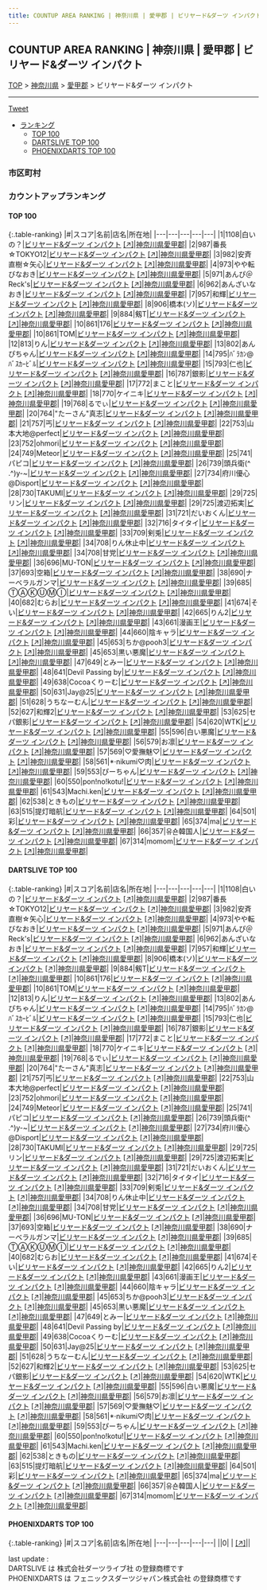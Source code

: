 ```yaml
---
title: COUNTUP AREA RANKING | 神奈川県 | 愛甲郡 | ビリヤード&ダーツ インパクト
---
```

## COUNTUP AREA RANKING | 神奈川県 | 愛甲郡 | ビリヤード&ダーツ インパクト

[TOP](/darts/rank/) > [神奈川県](/darts/rank/神奈川県/) > [愛甲郡](/darts/rank/神奈川県/愛甲郡/) > ビリヤード&ダーツ インパクト

___

<a href="https://twitter.com/share?ref_src=twsrc%5Etfw" data-text="COUNTUP AREA RANKING | 神奈川県愛甲郡ビリヤード&ダーツ インパクト" class="twitter-share-button" data-hashtags="DARTSLIVE,PHOENIXDARTS,darts,ダーツ" data-show-count="false">Tweet</a>

* [ランキング](#カウントアップランキング)
    * [TOP 100](#top-100)
    * [DARTSLIVE TOP 100](#dartslive-top-100)
    * [PHOENIXDARTS TOP 100](#phoenixdarts-top-100)

### 市区町村

<ul>

</ul>

### カウントアップランキング

#### TOP 100



{:.table-ranking}
|#|スコア|名前|店名|所在地|
|---|---|---|---|---|
|1|1108|<span class="rank-name-dl">白いの？</span>|<a href="/darts/rank/shops/c2b09e192a721fc60d9b047a20a7ba1e.html">ビリヤード&ダーツ インパクト</a> <a href="https://search.dartslive.com/jp/shop/c2b09e192a721fc60d9b047a20a7ba1e">[↗]</a>|<a href="/darts/rank/神奈川県/愛甲郡">神奈川県愛甲郡</a>|
|2|987|<span class="rank-name-dl">番長☆TOKYO12</span>|<a href="/darts/rank/shops/c2b09e192a721fc60d9b047a20a7ba1e.html">ビリヤード&ダーツ インパクト</a> <a href="https://search.dartslive.com/jp/shop/c2b09e192a721fc60d9b047a20a7ba1e">[↗]</a>|<a href="/darts/rank/神奈川県/愛甲郡">神奈川県愛甲郡</a>|
|3|982|<span class="rank-name-dl">安斉 直樹☆矢心</span>|<a href="/darts/rank/shops/c2b09e192a721fc60d9b047a20a7ba1e.html">ビリヤード&ダーツ インパクト</a> <a href="https://search.dartslive.com/jp/shop/c2b09e192a721fc60d9b047a20a7ba1e">[↗]</a>|<a href="/darts/rank/神奈川県/愛甲郡">神奈川県愛甲郡</a>|
|4|973|<span class="rank-name-dl">やや転びなおき</span>|<a href="/darts/rank/shops/c2b09e192a721fc60d9b047a20a7ba1e.html">ビリヤード&ダーツ インパクト</a> <a href="https://search.dartslive.com/jp/shop/c2b09e192a721fc60d9b047a20a7ba1e">[↗]</a>|<a href="/darts/rank/神奈川県/愛甲郡">神奈川県愛甲郡</a>|
|5|971|<span class="rank-name-dl">あんぴ＠Reck&#x27;s</span>|<a href="/darts/rank/shops/c2b09e192a721fc60d9b047a20a7ba1e.html">ビリヤード&ダーツ インパクト</a> <a href="https://search.dartslive.com/jp/shop/c2b09e192a721fc60d9b047a20a7ba1e">[↗]</a>|<a href="/darts/rank/神奈川県/愛甲郡">神奈川県愛甲郡</a>|
|6|962|<span class="rank-name-dl">あんざいなおき</span>|<a href="/darts/rank/shops/c2b09e192a721fc60d9b047a20a7ba1e.html">ビリヤード&ダーツ インパクト</a> <a href="https://search.dartslive.com/jp/shop/c2b09e192a721fc60d9b047a20a7ba1e">[↗]</a>|<a href="/darts/rank/神奈川県/愛甲郡">神奈川県愛甲郡</a>|
|7|957|<span class="rank-name-dl">和輝</span>|<a href="/darts/rank/shops/c2b09e192a721fc60d9b047a20a7ba1e.html">ビリヤード&ダーツ インパクト</a> <a href="https://search.dartslive.com/jp/shop/c2b09e192a721fc60d9b047a20a7ba1e">[↗]</a>|<a href="/darts/rank/神奈川県/愛甲郡">神奈川県愛甲郡</a>|
|8|906|<span class="rank-name-dl">橋本(ソ)</span>|<a href="/darts/rank/shops/c2b09e192a721fc60d9b047a20a7ba1e.html">ビリヤード&ダーツ インパクト</a> <a href="https://search.dartslive.com/jp/shop/c2b09e192a721fc60d9b047a20a7ba1e">[↗]</a>|<a href="/darts/rank/神奈川県/愛甲郡">神奈川県愛甲郡</a>|
|9|884|<span class="rank-name-dl">剱T</span>|<a href="/darts/rank/shops/c2b09e192a721fc60d9b047a20a7ba1e.html">ビリヤード&ダーツ インパクト</a> <a href="https://search.dartslive.com/jp/shop/c2b09e192a721fc60d9b047a20a7ba1e">[↗]</a>|<a href="/darts/rank/神奈川県/愛甲郡">神奈川県愛甲郡</a>|
|10|861|<span class="rank-name-dl">176</span>|<a href="/darts/rank/shops/c2b09e192a721fc60d9b047a20a7ba1e.html">ビリヤード&ダーツ インパクト</a> <a href="https://search.dartslive.com/jp/shop/c2b09e192a721fc60d9b047a20a7ba1e">[↗]</a>|<a href="/darts/rank/神奈川県/愛甲郡">神奈川県愛甲郡</a>|
|10|861|<span class="rank-name-dl">TOM</span>|<a href="/darts/rank/shops/c2b09e192a721fc60d9b047a20a7ba1e.html">ビリヤード&ダーツ インパクト</a> <a href="https://search.dartslive.com/jp/shop/c2b09e192a721fc60d9b047a20a7ba1e">[↗]</a>|<a href="/darts/rank/神奈川県/愛甲郡">神奈川県愛甲郡</a>|
|12|813|<span class="rank-name-dl">りん</span>|<a href="/darts/rank/shops/c2b09e192a721fc60d9b047a20a7ba1e.html">ビリヤード&ダーツ インパクト</a> <a href="https://search.dartslive.com/jp/shop/c2b09e192a721fc60d9b047a20a7ba1e">[↗]</a>|<a href="/darts/rank/神奈川県/愛甲郡">神奈川県愛甲郡</a>|
|13|802|<span class="rank-name-dl">あんぴちゃん</span>|<a href="/darts/rank/shops/c2b09e192a721fc60d9b047a20a7ba1e.html">ビリヤード&ダーツ インパクト</a> <a href="https://search.dartslive.com/jp/shop/c2b09e192a721fc60d9b047a20a7ba1e">[↗]</a>|<a href="/darts/rank/神奈川県/愛甲郡">神奈川県愛甲郡</a>|
|14|795|<span class="rank-name-dl">ﾊﾞﾗｶﾝ@ﾊﾞｽｶｰﾋﾞﾙ</span>|<a href="/darts/rank/shops/c2b09e192a721fc60d9b047a20a7ba1e.html">ビリヤード&ダーツ インパクト</a> <a href="https://search.dartslive.com/jp/shop/c2b09e192a721fc60d9b047a20a7ba1e">[↗]</a>|<a href="/darts/rank/神奈川県/愛甲郡">神奈川県愛甲郡</a>|
|15|793|<span class="rank-name-dl">仁也</span>|<a href="/darts/rank/shops/c2b09e192a721fc60d9b047a20a7ba1e.html">ビリヤード&ダーツ インパクト</a> <a href="https://search.dartslive.com/jp/shop/c2b09e192a721fc60d9b047a20a7ba1e">[↗]</a>|<a href="/darts/rank/神奈川県/愛甲郡">神奈川県愛甲郡</a>|
|16|787|<span class="rank-name-dl">銀影</span>|<a href="/darts/rank/shops/c2b09e192a721fc60d9b047a20a7ba1e.html">ビリヤード&ダーツ インパクト</a> <a href="https://search.dartslive.com/jp/shop/c2b09e192a721fc60d9b047a20a7ba1e">[↗]</a>|<a href="/darts/rank/神奈川県/愛甲郡">神奈川県愛甲郡</a>|
|17|772|<span class="rank-name-dl">まこと</span>|<a href="/darts/rank/shops/c2b09e192a721fc60d9b047a20a7ba1e.html">ビリヤード&ダーツ インパクト</a> <a href="https://search.dartslive.com/jp/shop/c2b09e192a721fc60d9b047a20a7ba1e">[↗]</a>|<a href="/darts/rank/神奈川県/愛甲郡">神奈川県愛甲郡</a>|
|18|770|<span class="rank-name-dl">ケイニキ</span>|<a href="/darts/rank/shops/c2b09e192a721fc60d9b047a20a7ba1e.html">ビリヤード&ダーツ インパクト</a> <a href="https://search.dartslive.com/jp/shop/c2b09e192a721fc60d9b047a20a7ba1e">[↗]</a>|<a href="/darts/rank/神奈川県/愛甲郡">神奈川県愛甲郡</a>|
|19|768|<span class="rank-name-dl">るでぃ</span>|<a href="/darts/rank/shops/c2b09e192a721fc60d9b047a20a7ba1e.html">ビリヤード&ダーツ インパクト</a> <a href="https://search.dartslive.com/jp/shop/c2b09e192a721fc60d9b047a20a7ba1e">[↗]</a>|<a href="/darts/rank/神奈川県/愛甲郡">神奈川県愛甲郡</a>|
|20|764|<span class="rank-name-dl">&quot;たーさん&quot;真志</span>|<a href="/darts/rank/shops/c2b09e192a721fc60d9b047a20a7ba1e.html">ビリヤード&ダーツ インパクト</a> <a href="https://search.dartslive.com/jp/shop/c2b09e192a721fc60d9b047a20a7ba1e">[↗]</a>|<a href="/darts/rank/神奈川県/愛甲郡">神奈川県愛甲郡</a>|
|21|757|<span class="rank-name-dl">丐</span>|<a href="/darts/rank/shops/c2b09e192a721fc60d9b047a20a7ba1e.html">ビリヤード&ダーツ インパクト</a> <a href="https://search.dartslive.com/jp/shop/c2b09e192a721fc60d9b047a20a7ba1e">[↗]</a>|<a href="/darts/rank/神奈川県/愛甲郡">神奈川県愛甲郡</a>|
|22|753|<span class="rank-name-dl">山本大地@perfect</span>|<a href="/darts/rank/shops/c2b09e192a721fc60d9b047a20a7ba1e.html">ビリヤード&ダーツ インパクト</a> <a href="https://search.dartslive.com/jp/shop/c2b09e192a721fc60d9b047a20a7ba1e">[↗]</a>|<a href="/darts/rank/神奈川県/愛甲郡">神奈川県愛甲郡</a>|
|23|752|<span class="rank-name-dl">ohmori</span>|<a href="/darts/rank/shops/c2b09e192a721fc60d9b047a20a7ba1e.html">ビリヤード&ダーツ インパクト</a> <a href="https://search.dartslive.com/jp/shop/c2b09e192a721fc60d9b047a20a7ba1e">[↗]</a>|<a href="/darts/rank/神奈川県/愛甲郡">神奈川県愛甲郡</a>|
|24|749|<span class="rank-name-dl">Meteor</span>|<a href="/darts/rank/shops/c2b09e192a721fc60d9b047a20a7ba1e.html">ビリヤード&ダーツ インパクト</a> <a href="https://search.dartslive.com/jp/shop/c2b09e192a721fc60d9b047a20a7ba1e">[↗]</a>|<a href="/darts/rank/神奈川県/愛甲郡">神奈川県愛甲郡</a>|
|25|741|<span class="rank-name-dl">パピコ</span>|<a href="/darts/rank/shops/c2b09e192a721fc60d9b047a20a7ba1e.html">ビリヤード&ダーツ インパクト</a> <a href="https://search.dartslive.com/jp/shop/c2b09e192a721fc60d9b047a20a7ba1e">[↗]</a>|<a href="/darts/rank/神奈川県/愛甲郡">神奈川県愛甲郡</a>|
|26|739|<span class="rank-name-dl">頭兵衛(^ .^)y-~</span>|<a href="/darts/rank/shops/c2b09e192a721fc60d9b047a20a7ba1e.html">ビリヤード&ダーツ インパクト</a> <a href="https://search.dartslive.com/jp/shop/c2b09e192a721fc60d9b047a20a7ba1e">[↗]</a>|<a href="/darts/rank/神奈川県/愛甲郡">神奈川県愛甲郡</a>|
|27|734|<span class="rank-name-dl">府川優心@Disport</span>|<a href="/darts/rank/shops/c2b09e192a721fc60d9b047a20a7ba1e.html">ビリヤード&ダーツ インパクト</a> <a href="https://search.dartslive.com/jp/shop/c2b09e192a721fc60d9b047a20a7ba1e">[↗]</a>|<a href="/darts/rank/神奈川県/愛甲郡">神奈川県愛甲郡</a>|
|28|730|<span class="rank-name-dl">TAKUMI</span>|<a href="/darts/rank/shops/c2b09e192a721fc60d9b047a20a7ba1e.html">ビリヤード&ダーツ インパクト</a> <a href="https://search.dartslive.com/jp/shop/c2b09e192a721fc60d9b047a20a7ba1e">[↗]</a>|<a href="/darts/rank/神奈川県/愛甲郡">神奈川県愛甲郡</a>|
|29|725|<span class="rank-name-dl">リン</span>|<a href="/darts/rank/shops/c2b09e192a721fc60d9b047a20a7ba1e.html">ビリヤード&ダーツ インパクト</a> <a href="https://search.dartslive.com/jp/shop/c2b09e192a721fc60d9b047a20a7ba1e">[↗]</a>|<a href="/darts/rank/神奈川県/愛甲郡">神奈川県愛甲郡</a>|
|29|725|<span class="rank-name-dl">渡辺拓実</span>|<a href="/darts/rank/shops/c2b09e192a721fc60d9b047a20a7ba1e.html">ビリヤード&ダーツ インパクト</a> <a href="https://search.dartslive.com/jp/shop/c2b09e192a721fc60d9b047a20a7ba1e">[↗]</a>|<a href="/darts/rank/神奈川県/愛甲郡">神奈川県愛甲郡</a>|
|31|721|<span class="rank-name-dl">だいおくん</span>|<a href="/darts/rank/shops/c2b09e192a721fc60d9b047a20a7ba1e.html">ビリヤード&ダーツ インパクト</a> <a href="https://search.dartslive.com/jp/shop/c2b09e192a721fc60d9b047a20a7ba1e">[↗]</a>|<a href="/darts/rank/神奈川県/愛甲郡">神奈川県愛甲郡</a>|
|32|716|<span class="rank-name-dl">タイタイ</span>|<a href="/darts/rank/shops/c2b09e192a721fc60d9b047a20a7ba1e.html">ビリヤード&ダーツ インパクト</a> <a href="https://search.dartslive.com/jp/shop/c2b09e192a721fc60d9b047a20a7ba1e">[↗]</a>|<a href="/darts/rank/神奈川県/愛甲郡">神奈川県愛甲郡</a>|
|33|709|<span class="rank-name-dl">剣兎</span>|<a href="/darts/rank/shops/c2b09e192a721fc60d9b047a20a7ba1e.html">ビリヤード&ダーツ インパクト</a> <a href="https://search.dartslive.com/jp/shop/c2b09e192a721fc60d9b047a20a7ba1e">[↗]</a>|<a href="/darts/rank/神奈川県/愛甲郡">神奈川県愛甲郡</a>|
|34|708|<span class="rank-name-dl">りん休止中</span>|<a href="/darts/rank/shops/c2b09e192a721fc60d9b047a20a7ba1e.html">ビリヤード&ダーツ インパクト</a> <a href="https://search.dartslive.com/jp/shop/c2b09e192a721fc60d9b047a20a7ba1e">[↗]</a>|<a href="/darts/rank/神奈川県/愛甲郡">神奈川県愛甲郡</a>|
|34|708|<span class="rank-name-dl">甘党</span>|<a href="/darts/rank/shops/c2b09e192a721fc60d9b047a20a7ba1e.html">ビリヤード&ダーツ インパクト</a> <a href="https://search.dartslive.com/jp/shop/c2b09e192a721fc60d9b047a20a7ba1e">[↗]</a>|<a href="/darts/rank/神奈川県/愛甲郡">神奈川県愛甲郡</a>|
|36|696|<span class="rank-name-dl">MU-TON</span>|<a href="/darts/rank/shops/c2b09e192a721fc60d9b047a20a7ba1e.html">ビリヤード&ダーツ インパクト</a> <a href="https://search.dartslive.com/jp/shop/c2b09e192a721fc60d9b047a20a7ba1e">[↗]</a>|<a href="/darts/rank/神奈川県/愛甲郡">神奈川県愛甲郡</a>|
|37|693|<span class="rank-name-dl">空箱</span>|<a href="/darts/rank/shops/c2b09e192a721fc60d9b047a20a7ba1e.html">ビリヤード&ダーツ インパクト</a> <a href="https://search.dartslive.com/jp/shop/c2b09e192a721fc60d9b047a20a7ba1e">[↗]</a>|<a href="/darts/rank/神奈川県/愛甲郡">神奈川県愛甲郡</a>|
|38|690|<span class="rank-name-dl">ナーベラルガンマ</span>|<a href="/darts/rank/shops/c2b09e192a721fc60d9b047a20a7ba1e.html">ビリヤード&ダーツ インパクト</a> <a href="https://search.dartslive.com/jp/shop/c2b09e192a721fc60d9b047a20a7ba1e">[↗]</a>|<a href="/darts/rank/神奈川県/愛甲郡">神奈川県愛甲郡</a>|
|39|685|<span class="rank-name-dl">ⓉⒶⓀⓊⓂⒾ</span>|<a href="/darts/rank/shops/c2b09e192a721fc60d9b047a20a7ba1e.html">ビリヤード&ダーツ インパクト</a> <a href="https://search.dartslive.com/jp/shop/c2b09e192a721fc60d9b047a20a7ba1e">[↗]</a>|<a href="/darts/rank/神奈川県/愛甲郡">神奈川県愛甲郡</a>|
|40|682|<span class="rank-name-dl">むらお</span>|<a href="/darts/rank/shops/c2b09e192a721fc60d9b047a20a7ba1e.html">ビリヤード&ダーツ インパクト</a> <a href="https://search.dartslive.com/jp/shop/c2b09e192a721fc60d9b047a20a7ba1e">[↗]</a>|<a href="/darts/rank/神奈川県/愛甲郡">神奈川県愛甲郡</a>|
|41|674|<span class="rank-name-dl">そい</span>|<a href="/darts/rank/shops/c2b09e192a721fc60d9b047a20a7ba1e.html">ビリヤード&ダーツ インパクト</a> <a href="https://search.dartslive.com/jp/shop/c2b09e192a721fc60d9b047a20a7ba1e">[↗]</a>|<a href="/darts/rank/神奈川県/愛甲郡">神奈川県愛甲郡</a>|
|42|665|<span class="rank-name-dl">りん2</span>|<a href="/darts/rank/shops/c2b09e192a721fc60d9b047a20a7ba1e.html">ビリヤード&ダーツ インパクト</a> <a href="https://search.dartslive.com/jp/shop/c2b09e192a721fc60d9b047a20a7ba1e">[↗]</a>|<a href="/darts/rank/神奈川県/愛甲郡">神奈川県愛甲郡</a>|
|43|661|<span class="rank-name-dl">漫画王</span>|<a href="/darts/rank/shops/c2b09e192a721fc60d9b047a20a7ba1e.html">ビリヤード&ダーツ インパクト</a> <a href="https://search.dartslive.com/jp/shop/c2b09e192a721fc60d9b047a20a7ba1e">[↗]</a>|<a href="/darts/rank/神奈川県/愛甲郡">神奈川県愛甲郡</a>|
|44|660|<span class="rank-name-dl">陰キャラ</span>|<a href="/darts/rank/shops/c2b09e192a721fc60d9b047a20a7ba1e.html">ビリヤード&ダーツ インパクト</a> <a href="https://search.dartslive.com/jp/shop/c2b09e192a721fc60d9b047a20a7ba1e">[↗]</a>|<a href="/darts/rank/神奈川県/愛甲郡">神奈川県愛甲郡</a>|
|45|653|<span class="rank-name-dl">ちか@pooh3</span>|<a href="/darts/rank/shops/c2b09e192a721fc60d9b047a20a7ba1e.html">ビリヤード&ダーツ インパクト</a> <a href="https://search.dartslive.com/jp/shop/c2b09e192a721fc60d9b047a20a7ba1e">[↗]</a>|<a href="/darts/rank/神奈川県/愛甲郡">神奈川県愛甲郡</a>|
|45|653|<span class="rank-name-dl">黒い悪魔</span>|<a href="/darts/rank/shops/c2b09e192a721fc60d9b047a20a7ba1e.html">ビリヤード&ダーツ インパクト</a> <a href="https://search.dartslive.com/jp/shop/c2b09e192a721fc60d9b047a20a7ba1e">[↗]</a>|<a href="/darts/rank/神奈川県/愛甲郡">神奈川県愛甲郡</a>|
|47|649|<span class="rank-name-dl">とみー</span>|<a href="/darts/rank/shops/c2b09e192a721fc60d9b047a20a7ba1e.html">ビリヤード&ダーツ インパクト</a> <a href="https://search.dartslive.com/jp/shop/c2b09e192a721fc60d9b047a20a7ba1e">[↗]</a>|<a href="/darts/rank/神奈川県/愛甲郡">神奈川県愛甲郡</a>|
|48|641|<span class="rank-name-dl">Devil Passing by</span>|<a href="/darts/rank/shops/c2b09e192a721fc60d9b047a20a7ba1e.html">ビリヤード&ダーツ インパクト</a> <a href="https://search.dartslive.com/jp/shop/c2b09e192a721fc60d9b047a20a7ba1e">[↗]</a>|<a href="/darts/rank/神奈川県/愛甲郡">神奈川県愛甲郡</a>|
|49|638|<span class="rank-name-dl">Cocoaくりーむ</span>|<a href="/darts/rank/shops/c2b09e192a721fc60d9b047a20a7ba1e.html">ビリヤード&ダーツ インパクト</a> <a href="https://search.dartslive.com/jp/shop/c2b09e192a721fc60d9b047a20a7ba1e">[↗]</a>|<a href="/darts/rank/神奈川県/愛甲郡">神奈川県愛甲郡</a>|
|50|631|<span class="rank-name-dl">Jay@25</span>|<a href="/darts/rank/shops/c2b09e192a721fc60d9b047a20a7ba1e.html">ビリヤード&ダーツ インパクト</a> <a href="https://search.dartslive.com/jp/shop/c2b09e192a721fc60d9b047a20a7ba1e">[↗]</a>|<a href="/darts/rank/神奈川県/愛甲郡">神奈川県愛甲郡</a>|
|51|628|<span class="rank-name-dl">うちなーむん</span>|<a href="/darts/rank/shops/c2b09e192a721fc60d9b047a20a7ba1e.html">ビリヤード&ダーツ インパクト</a> <a href="https://search.dartslive.com/jp/shop/c2b09e192a721fc60d9b047a20a7ba1e">[↗]</a>|<a href="/darts/rank/神奈川県/愛甲郡">神奈川県愛甲郡</a>|
|52|627|<span class="rank-name-dl">和輝2</span>|<a href="/darts/rank/shops/c2b09e192a721fc60d9b047a20a7ba1e.html">ビリヤード&ダーツ インパクト</a> <a href="https://search.dartslive.com/jp/shop/c2b09e192a721fc60d9b047a20a7ba1e">[↗]</a>|<a href="/darts/rank/神奈川県/愛甲郡">神奈川県愛甲郡</a>|
|53|625|<span class="rank-name-dl">セパ銀影</span>|<a href="/darts/rank/shops/c2b09e192a721fc60d9b047a20a7ba1e.html">ビリヤード&ダーツ インパクト</a> <a href="https://search.dartslive.com/jp/shop/c2b09e192a721fc60d9b047a20a7ba1e">[↗]</a>|<a href="/darts/rank/神奈川県/愛甲郡">神奈川県愛甲郡</a>|
|54|620|<span class="rank-name-dl">WTK</span>|<a href="/darts/rank/shops/c2b09e192a721fc60d9b047a20a7ba1e.html">ビリヤード&ダーツ インパクト</a> <a href="https://search.dartslive.com/jp/shop/c2b09e192a721fc60d9b047a20a7ba1e">[↗]</a>|<a href="/darts/rank/神奈川県/愛甲郡">神奈川県愛甲郡</a>|
|55|596|<span class="rank-name-dl">白い悪魔</span>|<a href="/darts/rank/shops/c2b09e192a721fc60d9b047a20a7ba1e.html">ビリヤード&ダーツ インパクト</a> <a href="https://search.dartslive.com/jp/shop/c2b09e192a721fc60d9b047a20a7ba1e">[↗]</a>|<a href="/darts/rank/神奈川県/愛甲郡">神奈川県愛甲郡</a>|
|56|579|<span class="rank-name-dl">お凛</span>|<a href="/darts/rank/shops/c2b09e192a721fc60d9b047a20a7ba1e.html">ビリヤード&ダーツ インパクト</a> <a href="https://search.dartslive.com/jp/shop/c2b09e192a721fc60d9b047a20a7ba1e">[↗]</a>|<a href="/darts/rank/神奈川県/愛甲郡">神奈川県愛甲郡</a>|
|57|569|<span class="rank-name-dl">♡愛撫魅♡</span>|<a href="/darts/rank/shops/c2b09e192a721fc60d9b047a20a7ba1e.html">ビリヤード&ダーツ インパクト</a> <a href="https://search.dartslive.com/jp/shop/c2b09e192a721fc60d9b047a20a7ba1e">[↗]</a>|<a href="/darts/rank/神奈川県/愛甲郡">神奈川県愛甲郡</a>|
|58|561|<span class="rank-name-dl">*·nikumi♡肉</span>|<a href="/darts/rank/shops/c2b09e192a721fc60d9b047a20a7ba1e.html">ビリヤード&ダーツ インパクト</a> <a href="https://search.dartslive.com/jp/shop/c2b09e192a721fc60d9b047a20a7ba1e">[↗]</a>|<a href="/darts/rank/神奈川県/愛甲郡">神奈川県愛甲郡</a>|
|59|553|<span class="rank-name-dl">ぴーちゃん</span>|<a href="/darts/rank/shops/c2b09e192a721fc60d9b047a20a7ba1e.html">ビリヤード&ダーツ インパクト</a> <a href="https://search.dartslive.com/jp/shop/c2b09e192a721fc60d9b047a20a7ba1e">[↗]</a>|<a href="/darts/rank/神奈川県/愛甲郡">神奈川県愛甲郡</a>|
|60|550|<span class="rank-name-dl">pon!no!kotu!</span>|<a href="/darts/rank/shops/c2b09e192a721fc60d9b047a20a7ba1e.html">ビリヤード&ダーツ インパクト</a> <a href="https://search.dartslive.com/jp/shop/c2b09e192a721fc60d9b047a20a7ba1e">[↗]</a>|<a href="/darts/rank/神奈川県/愛甲郡">神奈川県愛甲郡</a>|
|61|543|<span class="rank-name-dl">Machi.ken</span>|<a href="/darts/rank/shops/c2b09e192a721fc60d9b047a20a7ba1e.html">ビリヤード&ダーツ インパクト</a> <a href="https://search.dartslive.com/jp/shop/c2b09e192a721fc60d9b047a20a7ba1e">[↗]</a>|<a href="/darts/rank/神奈川県/愛甲郡">神奈川県愛甲郡</a>|
|62|538|<span class="rank-name-dl">ときもの</span>|<a href="/darts/rank/shops/c2b09e192a721fc60d9b047a20a7ba1e.html">ビリヤード&ダーツ インパクト</a> <a href="https://search.dartslive.com/jp/shop/c2b09e192a721fc60d9b047a20a7ba1e">[↗]</a>|<a href="/darts/rank/神奈川県/愛甲郡">神奈川県愛甲郡</a>|
|63|515|<span class="rank-name-dl">提灯暗航</span>|<a href="/darts/rank/shops/c2b09e192a721fc60d9b047a20a7ba1e.html">ビリヤード&ダーツ インパクト</a> <a href="https://search.dartslive.com/jp/shop/c2b09e192a721fc60d9b047a20a7ba1e">[↗]</a>|<a href="/darts/rank/神奈川県/愛甲郡">神奈川県愛甲郡</a>|
|64|501|<span class="rank-name-dl">彩</span>|<a href="/darts/rank/shops/c2b09e192a721fc60d9b047a20a7ba1e.html">ビリヤード&ダーツ インパクト</a> <a href="https://search.dartslive.com/jp/shop/c2b09e192a721fc60d9b047a20a7ba1e">[↗]</a>|<a href="/darts/rank/神奈川県/愛甲郡">神奈川県愛甲郡</a>|
|65|374|<span class="rank-name-dl">ma</span>|<a href="/darts/rank/shops/c2b09e192a721fc60d9b047a20a7ba1e.html">ビリヤード&ダーツ インパクト</a> <a href="https://search.dartslive.com/jp/shop/c2b09e192a721fc60d9b047a20a7ba1e">[↗]</a>|<a href="/darts/rank/神奈川県/愛甲郡">神奈川県愛甲郡</a>|
|66|357|<span class="rank-name-dl">유숀韓国人</span>|<a href="/darts/rank/shops/c2b09e192a721fc60d9b047a20a7ba1e.html">ビリヤード&ダーツ インパクト</a> <a href="https://search.dartslive.com/jp/shop/c2b09e192a721fc60d9b047a20a7ba1e">[↗]</a>|<a href="/darts/rank/神奈川県/愛甲郡">神奈川県愛甲郡</a>|
|67|314|<span class="rank-name-dl">momom</span>|<a href="/darts/rank/shops/c2b09e192a721fc60d9b047a20a7ba1e.html">ビリヤード&ダーツ インパクト</a> <a href="https://search.dartslive.com/jp/shop/c2b09e192a721fc60d9b047a20a7ba1e">[↗]</a>|<a href="/darts/rank/神奈川県/愛甲郡">神奈川県愛甲郡</a>|


#### DARTSLIVE TOP 100



{:.table-ranking}
|#|スコア|名前|店名|所在地|
|---|---|---|---|---|
|1|1108|<span class="rank-name-dl">白いの？</span>|<a href="/darts/rank/shops/c2b09e192a721fc60d9b047a20a7ba1e.html">ビリヤード&ダーツ インパクト</a> <a href="https://search.dartslive.com/jp/shop/c2b09e192a721fc60d9b047a20a7ba1e">[↗]</a>|<a href="/darts/rank/神奈川県/愛甲郡">神奈川県愛甲郡</a>|
|2|987|<span class="rank-name-dl">番長☆TOKYO12</span>|<a href="/darts/rank/shops/c2b09e192a721fc60d9b047a20a7ba1e.html">ビリヤード&ダーツ インパクト</a> <a href="https://search.dartslive.com/jp/shop/c2b09e192a721fc60d9b047a20a7ba1e">[↗]</a>|<a href="/darts/rank/神奈川県/愛甲郡">神奈川県愛甲郡</a>|
|3|982|<span class="rank-name-dl">安斉 直樹☆矢心</span>|<a href="/darts/rank/shops/c2b09e192a721fc60d9b047a20a7ba1e.html">ビリヤード&ダーツ インパクト</a> <a href="https://search.dartslive.com/jp/shop/c2b09e192a721fc60d9b047a20a7ba1e">[↗]</a>|<a href="/darts/rank/神奈川県/愛甲郡">神奈川県愛甲郡</a>|
|4|973|<span class="rank-name-dl">やや転びなおき</span>|<a href="/darts/rank/shops/c2b09e192a721fc60d9b047a20a7ba1e.html">ビリヤード&ダーツ インパクト</a> <a href="https://search.dartslive.com/jp/shop/c2b09e192a721fc60d9b047a20a7ba1e">[↗]</a>|<a href="/darts/rank/神奈川県/愛甲郡">神奈川県愛甲郡</a>|
|5|971|<span class="rank-name-dl">あんぴ＠Reck&#x27;s</span>|<a href="/darts/rank/shops/c2b09e192a721fc60d9b047a20a7ba1e.html">ビリヤード&ダーツ インパクト</a> <a href="https://search.dartslive.com/jp/shop/c2b09e192a721fc60d9b047a20a7ba1e">[↗]</a>|<a href="/darts/rank/神奈川県/愛甲郡">神奈川県愛甲郡</a>|
|6|962|<span class="rank-name-dl">あんざいなおき</span>|<a href="/darts/rank/shops/c2b09e192a721fc60d9b047a20a7ba1e.html">ビリヤード&ダーツ インパクト</a> <a href="https://search.dartslive.com/jp/shop/c2b09e192a721fc60d9b047a20a7ba1e">[↗]</a>|<a href="/darts/rank/神奈川県/愛甲郡">神奈川県愛甲郡</a>|
|7|957|<span class="rank-name-dl">和輝</span>|<a href="/darts/rank/shops/c2b09e192a721fc60d9b047a20a7ba1e.html">ビリヤード&ダーツ インパクト</a> <a href="https://search.dartslive.com/jp/shop/c2b09e192a721fc60d9b047a20a7ba1e">[↗]</a>|<a href="/darts/rank/神奈川県/愛甲郡">神奈川県愛甲郡</a>|
|8|906|<span class="rank-name-dl">橋本(ソ)</span>|<a href="/darts/rank/shops/c2b09e192a721fc60d9b047a20a7ba1e.html">ビリヤード&ダーツ インパクト</a> <a href="https://search.dartslive.com/jp/shop/c2b09e192a721fc60d9b047a20a7ba1e">[↗]</a>|<a href="/darts/rank/神奈川県/愛甲郡">神奈川県愛甲郡</a>|
|9|884|<span class="rank-name-dl">剱T</span>|<a href="/darts/rank/shops/c2b09e192a721fc60d9b047a20a7ba1e.html">ビリヤード&ダーツ インパクト</a> <a href="https://search.dartslive.com/jp/shop/c2b09e192a721fc60d9b047a20a7ba1e">[↗]</a>|<a href="/darts/rank/神奈川県/愛甲郡">神奈川県愛甲郡</a>|
|10|861|<span class="rank-name-dl">176</span>|<a href="/darts/rank/shops/c2b09e192a721fc60d9b047a20a7ba1e.html">ビリヤード&ダーツ インパクト</a> <a href="https://search.dartslive.com/jp/shop/c2b09e192a721fc60d9b047a20a7ba1e">[↗]</a>|<a href="/darts/rank/神奈川県/愛甲郡">神奈川県愛甲郡</a>|
|10|861|<span class="rank-name-dl">TOM</span>|<a href="/darts/rank/shops/c2b09e192a721fc60d9b047a20a7ba1e.html">ビリヤード&ダーツ インパクト</a> <a href="https://search.dartslive.com/jp/shop/c2b09e192a721fc60d9b047a20a7ba1e">[↗]</a>|<a href="/darts/rank/神奈川県/愛甲郡">神奈川県愛甲郡</a>|
|12|813|<span class="rank-name-dl">りん</span>|<a href="/darts/rank/shops/c2b09e192a721fc60d9b047a20a7ba1e.html">ビリヤード&ダーツ インパクト</a> <a href="https://search.dartslive.com/jp/shop/c2b09e192a721fc60d9b047a20a7ba1e">[↗]</a>|<a href="/darts/rank/神奈川県/愛甲郡">神奈川県愛甲郡</a>|
|13|802|<span class="rank-name-dl">あんぴちゃん</span>|<a href="/darts/rank/shops/c2b09e192a721fc60d9b047a20a7ba1e.html">ビリヤード&ダーツ インパクト</a> <a href="https://search.dartslive.com/jp/shop/c2b09e192a721fc60d9b047a20a7ba1e">[↗]</a>|<a href="/darts/rank/神奈川県/愛甲郡">神奈川県愛甲郡</a>|
|14|795|<span class="rank-name-dl">ﾊﾞﾗｶﾝ@ﾊﾞｽｶｰﾋﾞﾙ</span>|<a href="/darts/rank/shops/c2b09e192a721fc60d9b047a20a7ba1e.html">ビリヤード&ダーツ インパクト</a> <a href="https://search.dartslive.com/jp/shop/c2b09e192a721fc60d9b047a20a7ba1e">[↗]</a>|<a href="/darts/rank/神奈川県/愛甲郡">神奈川県愛甲郡</a>|
|15|793|<span class="rank-name-dl">仁也</span>|<a href="/darts/rank/shops/c2b09e192a721fc60d9b047a20a7ba1e.html">ビリヤード&ダーツ インパクト</a> <a href="https://search.dartslive.com/jp/shop/c2b09e192a721fc60d9b047a20a7ba1e">[↗]</a>|<a href="/darts/rank/神奈川県/愛甲郡">神奈川県愛甲郡</a>|
|16|787|<span class="rank-name-dl">銀影</span>|<a href="/darts/rank/shops/c2b09e192a721fc60d9b047a20a7ba1e.html">ビリヤード&ダーツ インパクト</a> <a href="https://search.dartslive.com/jp/shop/c2b09e192a721fc60d9b047a20a7ba1e">[↗]</a>|<a href="/darts/rank/神奈川県/愛甲郡">神奈川県愛甲郡</a>|
|17|772|<span class="rank-name-dl">まこと</span>|<a href="/darts/rank/shops/c2b09e192a721fc60d9b047a20a7ba1e.html">ビリヤード&ダーツ インパクト</a> <a href="https://search.dartslive.com/jp/shop/c2b09e192a721fc60d9b047a20a7ba1e">[↗]</a>|<a href="/darts/rank/神奈川県/愛甲郡">神奈川県愛甲郡</a>|
|18|770|<span class="rank-name-dl">ケイニキ</span>|<a href="/darts/rank/shops/c2b09e192a721fc60d9b047a20a7ba1e.html">ビリヤード&ダーツ インパクト</a> <a href="https://search.dartslive.com/jp/shop/c2b09e192a721fc60d9b047a20a7ba1e">[↗]</a>|<a href="/darts/rank/神奈川県/愛甲郡">神奈川県愛甲郡</a>|
|19|768|<span class="rank-name-dl">るでぃ</span>|<a href="/darts/rank/shops/c2b09e192a721fc60d9b047a20a7ba1e.html">ビリヤード&ダーツ インパクト</a> <a href="https://search.dartslive.com/jp/shop/c2b09e192a721fc60d9b047a20a7ba1e">[↗]</a>|<a href="/darts/rank/神奈川県/愛甲郡">神奈川県愛甲郡</a>|
|20|764|<span class="rank-name-dl">&quot;たーさん&quot;真志</span>|<a href="/darts/rank/shops/c2b09e192a721fc60d9b047a20a7ba1e.html">ビリヤード&ダーツ インパクト</a> <a href="https://search.dartslive.com/jp/shop/c2b09e192a721fc60d9b047a20a7ba1e">[↗]</a>|<a href="/darts/rank/神奈川県/愛甲郡">神奈川県愛甲郡</a>|
|21|757|<span class="rank-name-dl">丐</span>|<a href="/darts/rank/shops/c2b09e192a721fc60d9b047a20a7ba1e.html">ビリヤード&ダーツ インパクト</a> <a href="https://search.dartslive.com/jp/shop/c2b09e192a721fc60d9b047a20a7ba1e">[↗]</a>|<a href="/darts/rank/神奈川県/愛甲郡">神奈川県愛甲郡</a>|
|22|753|<span class="rank-name-dl">山本大地@perfect</span>|<a href="/darts/rank/shops/c2b09e192a721fc60d9b047a20a7ba1e.html">ビリヤード&ダーツ インパクト</a> <a href="https://search.dartslive.com/jp/shop/c2b09e192a721fc60d9b047a20a7ba1e">[↗]</a>|<a href="/darts/rank/神奈川県/愛甲郡">神奈川県愛甲郡</a>|
|23|752|<span class="rank-name-dl">ohmori</span>|<a href="/darts/rank/shops/c2b09e192a721fc60d9b047a20a7ba1e.html">ビリヤード&ダーツ インパクト</a> <a href="https://search.dartslive.com/jp/shop/c2b09e192a721fc60d9b047a20a7ba1e">[↗]</a>|<a href="/darts/rank/神奈川県/愛甲郡">神奈川県愛甲郡</a>|
|24|749|<span class="rank-name-dl">Meteor</span>|<a href="/darts/rank/shops/c2b09e192a721fc60d9b047a20a7ba1e.html">ビリヤード&ダーツ インパクト</a> <a href="https://search.dartslive.com/jp/shop/c2b09e192a721fc60d9b047a20a7ba1e">[↗]</a>|<a href="/darts/rank/神奈川県/愛甲郡">神奈川県愛甲郡</a>|
|25|741|<span class="rank-name-dl">パピコ</span>|<a href="/darts/rank/shops/c2b09e192a721fc60d9b047a20a7ba1e.html">ビリヤード&ダーツ インパクト</a> <a href="https://search.dartslive.com/jp/shop/c2b09e192a721fc60d9b047a20a7ba1e">[↗]</a>|<a href="/darts/rank/神奈川県/愛甲郡">神奈川県愛甲郡</a>|
|26|739|<span class="rank-name-dl">頭兵衛(^ .^)y-~</span>|<a href="/darts/rank/shops/c2b09e192a721fc60d9b047a20a7ba1e.html">ビリヤード&ダーツ インパクト</a> <a href="https://search.dartslive.com/jp/shop/c2b09e192a721fc60d9b047a20a7ba1e">[↗]</a>|<a href="/darts/rank/神奈川県/愛甲郡">神奈川県愛甲郡</a>|
|27|734|<span class="rank-name-dl">府川優心@Disport</span>|<a href="/darts/rank/shops/c2b09e192a721fc60d9b047a20a7ba1e.html">ビリヤード&ダーツ インパクト</a> <a href="https://search.dartslive.com/jp/shop/c2b09e192a721fc60d9b047a20a7ba1e">[↗]</a>|<a href="/darts/rank/神奈川県/愛甲郡">神奈川県愛甲郡</a>|
|28|730|<span class="rank-name-dl">TAKUMI</span>|<a href="/darts/rank/shops/c2b09e192a721fc60d9b047a20a7ba1e.html">ビリヤード&ダーツ インパクト</a> <a href="https://search.dartslive.com/jp/shop/c2b09e192a721fc60d9b047a20a7ba1e">[↗]</a>|<a href="/darts/rank/神奈川県/愛甲郡">神奈川県愛甲郡</a>|
|29|725|<span class="rank-name-dl">リン</span>|<a href="/darts/rank/shops/c2b09e192a721fc60d9b047a20a7ba1e.html">ビリヤード&ダーツ インパクト</a> <a href="https://search.dartslive.com/jp/shop/c2b09e192a721fc60d9b047a20a7ba1e">[↗]</a>|<a href="/darts/rank/神奈川県/愛甲郡">神奈川県愛甲郡</a>|
|29|725|<span class="rank-name-dl">渡辺拓実</span>|<a href="/darts/rank/shops/c2b09e192a721fc60d9b047a20a7ba1e.html">ビリヤード&ダーツ インパクト</a> <a href="https://search.dartslive.com/jp/shop/c2b09e192a721fc60d9b047a20a7ba1e">[↗]</a>|<a href="/darts/rank/神奈川県/愛甲郡">神奈川県愛甲郡</a>|
|31|721|<span class="rank-name-dl">だいおくん</span>|<a href="/darts/rank/shops/c2b09e192a721fc60d9b047a20a7ba1e.html">ビリヤード&ダーツ インパクト</a> <a href="https://search.dartslive.com/jp/shop/c2b09e192a721fc60d9b047a20a7ba1e">[↗]</a>|<a href="/darts/rank/神奈川県/愛甲郡">神奈川県愛甲郡</a>|
|32|716|<span class="rank-name-dl">タイタイ</span>|<a href="/darts/rank/shops/c2b09e192a721fc60d9b047a20a7ba1e.html">ビリヤード&ダーツ インパクト</a> <a href="https://search.dartslive.com/jp/shop/c2b09e192a721fc60d9b047a20a7ba1e">[↗]</a>|<a href="/darts/rank/神奈川県/愛甲郡">神奈川県愛甲郡</a>|
|33|709|<span class="rank-name-dl">剣兎</span>|<a href="/darts/rank/shops/c2b09e192a721fc60d9b047a20a7ba1e.html">ビリヤード&ダーツ インパクト</a> <a href="https://search.dartslive.com/jp/shop/c2b09e192a721fc60d9b047a20a7ba1e">[↗]</a>|<a href="/darts/rank/神奈川県/愛甲郡">神奈川県愛甲郡</a>|
|34|708|<span class="rank-name-dl">りん休止中</span>|<a href="/darts/rank/shops/c2b09e192a721fc60d9b047a20a7ba1e.html">ビリヤード&ダーツ インパクト</a> <a href="https://search.dartslive.com/jp/shop/c2b09e192a721fc60d9b047a20a7ba1e">[↗]</a>|<a href="/darts/rank/神奈川県/愛甲郡">神奈川県愛甲郡</a>|
|34|708|<span class="rank-name-dl">甘党</span>|<a href="/darts/rank/shops/c2b09e192a721fc60d9b047a20a7ba1e.html">ビリヤード&ダーツ インパクト</a> <a href="https://search.dartslive.com/jp/shop/c2b09e192a721fc60d9b047a20a7ba1e">[↗]</a>|<a href="/darts/rank/神奈川県/愛甲郡">神奈川県愛甲郡</a>|
|36|696|<span class="rank-name-dl">MU-TON</span>|<a href="/darts/rank/shops/c2b09e192a721fc60d9b047a20a7ba1e.html">ビリヤード&ダーツ インパクト</a> <a href="https://search.dartslive.com/jp/shop/c2b09e192a721fc60d9b047a20a7ba1e">[↗]</a>|<a href="/darts/rank/神奈川県/愛甲郡">神奈川県愛甲郡</a>|
|37|693|<span class="rank-name-dl">空箱</span>|<a href="/darts/rank/shops/c2b09e192a721fc60d9b047a20a7ba1e.html">ビリヤード&ダーツ インパクト</a> <a href="https://search.dartslive.com/jp/shop/c2b09e192a721fc60d9b047a20a7ba1e">[↗]</a>|<a href="/darts/rank/神奈川県/愛甲郡">神奈川県愛甲郡</a>|
|38|690|<span class="rank-name-dl">ナーベラルガンマ</span>|<a href="/darts/rank/shops/c2b09e192a721fc60d9b047a20a7ba1e.html">ビリヤード&ダーツ インパクト</a> <a href="https://search.dartslive.com/jp/shop/c2b09e192a721fc60d9b047a20a7ba1e">[↗]</a>|<a href="/darts/rank/神奈川県/愛甲郡">神奈川県愛甲郡</a>|
|39|685|<span class="rank-name-dl">ⓉⒶⓀⓊⓂⒾ</span>|<a href="/darts/rank/shops/c2b09e192a721fc60d9b047a20a7ba1e.html">ビリヤード&ダーツ インパクト</a> <a href="https://search.dartslive.com/jp/shop/c2b09e192a721fc60d9b047a20a7ba1e">[↗]</a>|<a href="/darts/rank/神奈川県/愛甲郡">神奈川県愛甲郡</a>|
|40|682|<span class="rank-name-dl">むらお</span>|<a href="/darts/rank/shops/c2b09e192a721fc60d9b047a20a7ba1e.html">ビリヤード&ダーツ インパクト</a> <a href="https://search.dartslive.com/jp/shop/c2b09e192a721fc60d9b047a20a7ba1e">[↗]</a>|<a href="/darts/rank/神奈川県/愛甲郡">神奈川県愛甲郡</a>|
|41|674|<span class="rank-name-dl">そい</span>|<a href="/darts/rank/shops/c2b09e192a721fc60d9b047a20a7ba1e.html">ビリヤード&ダーツ インパクト</a> <a href="https://search.dartslive.com/jp/shop/c2b09e192a721fc60d9b047a20a7ba1e">[↗]</a>|<a href="/darts/rank/神奈川県/愛甲郡">神奈川県愛甲郡</a>|
|42|665|<span class="rank-name-dl">りん2</span>|<a href="/darts/rank/shops/c2b09e192a721fc60d9b047a20a7ba1e.html">ビリヤード&ダーツ インパクト</a> <a href="https://search.dartslive.com/jp/shop/c2b09e192a721fc60d9b047a20a7ba1e">[↗]</a>|<a href="/darts/rank/神奈川県/愛甲郡">神奈川県愛甲郡</a>|
|43|661|<span class="rank-name-dl">漫画王</span>|<a href="/darts/rank/shops/c2b09e192a721fc60d9b047a20a7ba1e.html">ビリヤード&ダーツ インパクト</a> <a href="https://search.dartslive.com/jp/shop/c2b09e192a721fc60d9b047a20a7ba1e">[↗]</a>|<a href="/darts/rank/神奈川県/愛甲郡">神奈川県愛甲郡</a>|
|44|660|<span class="rank-name-dl">陰キャラ</span>|<a href="/darts/rank/shops/c2b09e192a721fc60d9b047a20a7ba1e.html">ビリヤード&ダーツ インパクト</a> <a href="https://search.dartslive.com/jp/shop/c2b09e192a721fc60d9b047a20a7ba1e">[↗]</a>|<a href="/darts/rank/神奈川県/愛甲郡">神奈川県愛甲郡</a>|
|45|653|<span class="rank-name-dl">ちか@pooh3</span>|<a href="/darts/rank/shops/c2b09e192a721fc60d9b047a20a7ba1e.html">ビリヤード&ダーツ インパクト</a> <a href="https://search.dartslive.com/jp/shop/c2b09e192a721fc60d9b047a20a7ba1e">[↗]</a>|<a href="/darts/rank/神奈川県/愛甲郡">神奈川県愛甲郡</a>|
|45|653|<span class="rank-name-dl">黒い悪魔</span>|<a href="/darts/rank/shops/c2b09e192a721fc60d9b047a20a7ba1e.html">ビリヤード&ダーツ インパクト</a> <a href="https://search.dartslive.com/jp/shop/c2b09e192a721fc60d9b047a20a7ba1e">[↗]</a>|<a href="/darts/rank/神奈川県/愛甲郡">神奈川県愛甲郡</a>|
|47|649|<span class="rank-name-dl">とみー</span>|<a href="/darts/rank/shops/c2b09e192a721fc60d9b047a20a7ba1e.html">ビリヤード&ダーツ インパクト</a> <a href="https://search.dartslive.com/jp/shop/c2b09e192a721fc60d9b047a20a7ba1e">[↗]</a>|<a href="/darts/rank/神奈川県/愛甲郡">神奈川県愛甲郡</a>|
|48|641|<span class="rank-name-dl">Devil Passing by</span>|<a href="/darts/rank/shops/c2b09e192a721fc60d9b047a20a7ba1e.html">ビリヤード&ダーツ インパクト</a> <a href="https://search.dartslive.com/jp/shop/c2b09e192a721fc60d9b047a20a7ba1e">[↗]</a>|<a href="/darts/rank/神奈川県/愛甲郡">神奈川県愛甲郡</a>|
|49|638|<span class="rank-name-dl">Cocoaくりーむ</span>|<a href="/darts/rank/shops/c2b09e192a721fc60d9b047a20a7ba1e.html">ビリヤード&ダーツ インパクト</a> <a href="https://search.dartslive.com/jp/shop/c2b09e192a721fc60d9b047a20a7ba1e">[↗]</a>|<a href="/darts/rank/神奈川県/愛甲郡">神奈川県愛甲郡</a>|
|50|631|<span class="rank-name-dl">Jay@25</span>|<a href="/darts/rank/shops/c2b09e192a721fc60d9b047a20a7ba1e.html">ビリヤード&ダーツ インパクト</a> <a href="https://search.dartslive.com/jp/shop/c2b09e192a721fc60d9b047a20a7ba1e">[↗]</a>|<a href="/darts/rank/神奈川県/愛甲郡">神奈川県愛甲郡</a>|
|51|628|<span class="rank-name-dl">うちなーむん</span>|<a href="/darts/rank/shops/c2b09e192a721fc60d9b047a20a7ba1e.html">ビリヤード&ダーツ インパクト</a> <a href="https://search.dartslive.com/jp/shop/c2b09e192a721fc60d9b047a20a7ba1e">[↗]</a>|<a href="/darts/rank/神奈川県/愛甲郡">神奈川県愛甲郡</a>|
|52|627|<span class="rank-name-dl">和輝2</span>|<a href="/darts/rank/shops/c2b09e192a721fc60d9b047a20a7ba1e.html">ビリヤード&ダーツ インパクト</a> <a href="https://search.dartslive.com/jp/shop/c2b09e192a721fc60d9b047a20a7ba1e">[↗]</a>|<a href="/darts/rank/神奈川県/愛甲郡">神奈川県愛甲郡</a>|
|53|625|<span class="rank-name-dl">セパ銀影</span>|<a href="/darts/rank/shops/c2b09e192a721fc60d9b047a20a7ba1e.html">ビリヤード&ダーツ インパクト</a> <a href="https://search.dartslive.com/jp/shop/c2b09e192a721fc60d9b047a20a7ba1e">[↗]</a>|<a href="/darts/rank/神奈川県/愛甲郡">神奈川県愛甲郡</a>|
|54|620|<span class="rank-name-dl">WTK</span>|<a href="/darts/rank/shops/c2b09e192a721fc60d9b047a20a7ba1e.html">ビリヤード&ダーツ インパクト</a> <a href="https://search.dartslive.com/jp/shop/c2b09e192a721fc60d9b047a20a7ba1e">[↗]</a>|<a href="/darts/rank/神奈川県/愛甲郡">神奈川県愛甲郡</a>|
|55|596|<span class="rank-name-dl">白い悪魔</span>|<a href="/darts/rank/shops/c2b09e192a721fc60d9b047a20a7ba1e.html">ビリヤード&ダーツ インパクト</a> <a href="https://search.dartslive.com/jp/shop/c2b09e192a721fc60d9b047a20a7ba1e">[↗]</a>|<a href="/darts/rank/神奈川県/愛甲郡">神奈川県愛甲郡</a>|
|56|579|<span class="rank-name-dl">お凛</span>|<a href="/darts/rank/shops/c2b09e192a721fc60d9b047a20a7ba1e.html">ビリヤード&ダーツ インパクト</a> <a href="https://search.dartslive.com/jp/shop/c2b09e192a721fc60d9b047a20a7ba1e">[↗]</a>|<a href="/darts/rank/神奈川県/愛甲郡">神奈川県愛甲郡</a>|
|57|569|<span class="rank-name-dl">♡愛撫魅♡</span>|<a href="/darts/rank/shops/c2b09e192a721fc60d9b047a20a7ba1e.html">ビリヤード&ダーツ インパクト</a> <a href="https://search.dartslive.com/jp/shop/c2b09e192a721fc60d9b047a20a7ba1e">[↗]</a>|<a href="/darts/rank/神奈川県/愛甲郡">神奈川県愛甲郡</a>|
|58|561|<span class="rank-name-dl">*·nikumi♡肉</span>|<a href="/darts/rank/shops/c2b09e192a721fc60d9b047a20a7ba1e.html">ビリヤード&ダーツ インパクト</a> <a href="https://search.dartslive.com/jp/shop/c2b09e192a721fc60d9b047a20a7ba1e">[↗]</a>|<a href="/darts/rank/神奈川県/愛甲郡">神奈川県愛甲郡</a>|
|59|553|<span class="rank-name-dl">ぴーちゃん</span>|<a href="/darts/rank/shops/c2b09e192a721fc60d9b047a20a7ba1e.html">ビリヤード&ダーツ インパクト</a> <a href="https://search.dartslive.com/jp/shop/c2b09e192a721fc60d9b047a20a7ba1e">[↗]</a>|<a href="/darts/rank/神奈川県/愛甲郡">神奈川県愛甲郡</a>|
|60|550|<span class="rank-name-dl">pon!no!kotu!</span>|<a href="/darts/rank/shops/c2b09e192a721fc60d9b047a20a7ba1e.html">ビリヤード&ダーツ インパクト</a> <a href="https://search.dartslive.com/jp/shop/c2b09e192a721fc60d9b047a20a7ba1e">[↗]</a>|<a href="/darts/rank/神奈川県/愛甲郡">神奈川県愛甲郡</a>|
|61|543|<span class="rank-name-dl">Machi.ken</span>|<a href="/darts/rank/shops/c2b09e192a721fc60d9b047a20a7ba1e.html">ビリヤード&ダーツ インパクト</a> <a href="https://search.dartslive.com/jp/shop/c2b09e192a721fc60d9b047a20a7ba1e">[↗]</a>|<a href="/darts/rank/神奈川県/愛甲郡">神奈川県愛甲郡</a>|
|62|538|<span class="rank-name-dl">ときもの</span>|<a href="/darts/rank/shops/c2b09e192a721fc60d9b047a20a7ba1e.html">ビリヤード&ダーツ インパクト</a> <a href="https://search.dartslive.com/jp/shop/c2b09e192a721fc60d9b047a20a7ba1e">[↗]</a>|<a href="/darts/rank/神奈川県/愛甲郡">神奈川県愛甲郡</a>|
|63|515|<span class="rank-name-dl">提灯暗航</span>|<a href="/darts/rank/shops/c2b09e192a721fc60d9b047a20a7ba1e.html">ビリヤード&ダーツ インパクト</a> <a href="https://search.dartslive.com/jp/shop/c2b09e192a721fc60d9b047a20a7ba1e">[↗]</a>|<a href="/darts/rank/神奈川県/愛甲郡">神奈川県愛甲郡</a>|
|64|501|<span class="rank-name-dl">彩</span>|<a href="/darts/rank/shops/c2b09e192a721fc60d9b047a20a7ba1e.html">ビリヤード&ダーツ インパクト</a> <a href="https://search.dartslive.com/jp/shop/c2b09e192a721fc60d9b047a20a7ba1e">[↗]</a>|<a href="/darts/rank/神奈川県/愛甲郡">神奈川県愛甲郡</a>|
|65|374|<span class="rank-name-dl">ma</span>|<a href="/darts/rank/shops/c2b09e192a721fc60d9b047a20a7ba1e.html">ビリヤード&ダーツ インパクト</a> <a href="https://search.dartslive.com/jp/shop/c2b09e192a721fc60d9b047a20a7ba1e">[↗]</a>|<a href="/darts/rank/神奈川県/愛甲郡">神奈川県愛甲郡</a>|
|66|357|<span class="rank-name-dl">유숀韓国人</span>|<a href="/darts/rank/shops/c2b09e192a721fc60d9b047a20a7ba1e.html">ビリヤード&ダーツ インパクト</a> <a href="https://search.dartslive.com/jp/shop/c2b09e192a721fc60d9b047a20a7ba1e">[↗]</a>|<a href="/darts/rank/神奈川県/愛甲郡">神奈川県愛甲郡</a>|
|67|314|<span class="rank-name-dl">momom</span>|<a href="/darts/rank/shops/c2b09e192a721fc60d9b047a20a7ba1e.html">ビリヤード&ダーツ インパクト</a> <a href="https://search.dartslive.com/jp/shop/c2b09e192a721fc60d9b047a20a7ba1e">[↗]</a>|<a href="/darts/rank/神奈川県/愛甲郡">神奈川県愛甲郡</a>|


#### PHOENIXDARTS TOP 100



{:.table-ranking}
|#|スコア|名前|店名|所在地|
|---|---|---|---|---|
||0|<span class="rank-name-dl"> </span>|<a href="/darts/rank/shops/.html"></a> <a href="">[↗]</a>|<a href="/darts/rank//"></a>|


<div class="footer border-top border-gray-light mt-5 pt-3 text-right text-gray">
    last update : <span style="font-weight: italic" id="foot_last_modified"></span><br />
    DARTSLIVE は 株式会社ダーツライブ社 の登録商標です<br />
    PHOENIXDARTS は フェニックスダーツジャパン株式会社 の登録商標です<br />
</div>

<script src="https://cdnjs.cloudflare.com/ajax/libs/jquery.tablesorter/2.31.3/js/jquery.tablesorter.min.js" integrity="sha512-qzgd5cYSZcosqpzpn7zF2ZId8f/8CHmFKZ8j7mU4OUXTNRd5g+ZHBPsgKEwoqxCtdQvExE5LprwwPAgoicguNg==" crossorigin="anonymous" referrerpolicy="no-referrer"></script>
<link rel="stylesheet" href="https://cdnjs.cloudflare.com/ajax/libs/jquery.tablesorter/2.31.3/css/theme.default.min.css" integrity="sha512-wghhOJkjQX0Lh3NSWvNKeZ0ZpNn+SPVXX1Qyc9OCaogADktxrBiBdKGDoqVUOyhStvMBmJQ8ZdMHiR3wuEq8+w==" crossorigin="anonymous" referrerpolicy="no-referrer" />
<script>
$(function() {
    $(".table-ranking").tablesorter({sortList:[[0, 0]]});
    $("#foot_last_modified").text(formatDate(new Date(document.lastModified), 'yyyy-MM-dd HH:mm:ss'));
});
</script>

<script async src="https://platform.twitter.com/widgets.js" charset="utf-8"></script>